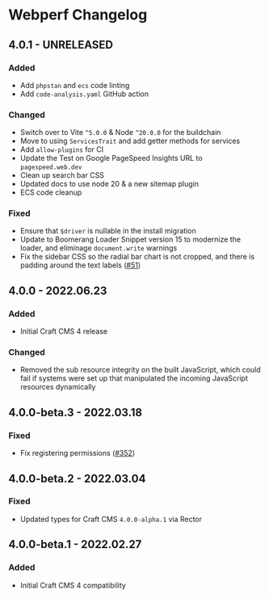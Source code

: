 # Webperf Changelog

## 4.0.1 - UNRELEASED
### Added
* Add `phpstan` and `ecs` code linting
* Add `code-analysis.yaml` GitHub action

### Changed
* Switch over to Vite `^5.0.0` & Node `^20.0.0` for the buildchain
* Move to using `ServicesTrait` and add getter methods for services
* Add `allow-plugins` for CI
* Update the Test on Google PageSpeed Insights URL to `pagespeed.web.dev`
* Clean up search bar CSS
* Updated docs to use node 20 & a new sitemap plugin
* ECS code cleanup

### Fixed
* Ensure that `$driver` is nullable in the install migration
* Update to Boomerang Loader Snippet version 15 to modernize the loader, and eliminage `document.write` warnings
* Fix the sidebar CSS so the radial bar chart is not cropped, and there is padding around the text labels ([#51](https://github.com/nystudio107/craft-webperf/issues/51))

## 4.0.0 - 2022.06.23
### Added
* Initial Craft CMS 4 release

### Changed
* Removed the sub resource integrity on the built JavaScript, which could fail if systems were set up that manipulated the incoming JavaScript resources dynamically

## 4.0.0-beta.3 - 2022.03.18

### Fixed

* Fix registering permissions ([#352](https://github.com/craftcms/docs/issues/352))

## 4.0.0-beta.2 - 2022.03.04

### Fixed

* Updated types for Craft CMS `4.0.0-alpha.1` via Rector

## 4.0.0-beta.1 - 2022.02.27

### Added

* Initial Craft CMS 4 compatibility
